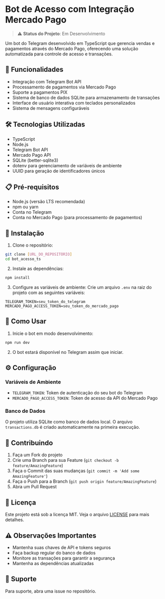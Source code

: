 # Bot de Acesso com Integração Mercado Pago

> ⚠️ **Status do Projeto**: Em Desenvolvimento

Um bot do Telegram desenvolvido em TypeScript que gerencia vendas e pagamentos através do Mercado Pago, oferecendo uma solução automatizada para controle de acesso e transações.

## 🚀 Funcionalidades

- Integração com Telegram Bot API
- Processamento de pagamentos via Mercado Pago
- Suporte a pagamentos PIX
- Sistema de banco de dados SQLite para armazenamento de transações
- Interface de usuário interativa com teclados personalizados
- Sistema de mensagens configuráveis

## 🛠️ Tecnologias Utilizadas

- TypeScript
- Node.js
- Telegram Bot API
- Mercado Pago API
- SQLite (better-sqlite3)
- dotenv para gerenciamento de variáveis de ambiente
- UUID para geração de identificadores únicos

## 📋 Pré-requisitos

- Node.js (versão LTS recomendada)
- npm ou yarn
- Conta no Telegram
- Conta no Mercado Pago (para processamento de pagamentos)

## 🔧 Instalação

1. Clone o repositório:

```bash
git clone [URL_DO_REPOSITÓRIO]
cd bot_acesso_ts
```

2. Instale as dependências:

```bash
npm install
```

3. Configure as variáveis de ambiente:
   Crie um arquivo `.env` na raiz do projeto com as seguintes variáveis:

```env
TELEGRAM_TOKEN=seu_token_do_telegram
MERCADO_PAGO_ACCESS_TOKEN=seu_token_do_mercado_pago
```

## 🚀 Como Usar

1. Inicie o bot em modo desenvolvimento:

```bash
npm run dev
```

2. O bot estará disponível no Telegram assim que iniciar.

## ⚙️ Configuração

### Variáveis de Ambiente

- `TELEGRAM_TOKEN`: Token de autenticação do seu bot do Telegram
- `MERCADO_PAGO_ACCESS_TOKEN`: Token de acesso da API do Mercado Pago

### Banco de Dados

O projeto utiliza SQLite como banco de dados local. O arquivo `transactions.db` é criado automaticamente na primeira execução.

## 🤝 Contribuindo

1. Faça um Fork do projeto
2. Crie uma Branch para sua Feature (`git checkout -b feature/AmazingFeature`)
3. Faça o Commit das suas mudanças (`git commit -m 'Add some AmazingFeature'`)
4. Faça o Push para a Branch (`git push origin feature/AmazingFeature`)
5. Abra um Pull Request

## 📝 Licença

Este projeto está sob a licença MIT. Veja o arquivo [LICENSE](LICENSE) para mais detalhes.

## ⚠️ Observações Importantes

- Mantenha suas chaves de API e tokens seguros
- Faça backup regular do banco de dados
- Monitore as transações para garantir a segurança
- Mantenha as dependências atualizadas

## 📧 Suporte

Para suporte, abra uma issue no repositório.

